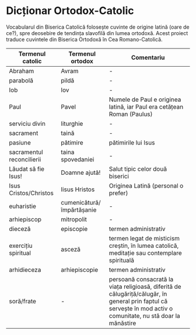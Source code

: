 # Dicționar Ortodox-Catolic
Vocabularul din Biserica Catolică folosește cuvinte de origine latină (oare de ce?), spre deosebire de tendința slavofilă din lumea ortodoxă. Acest proiect traduce cuvintele din Biserica Ortodoxă în Cea Romano-Catolică.

| Termenul catolic | Termenul ortodox |  Comentariu |
|------------------|------------------|      -      |
| Abraham          | Avram            |      -      |
| parabolă         | pildă            |      -      |
| Iob              | Iov              |      -      |
| Paul             | Pavel            | Numele de Paul e originea latină, iar Paul era cetățean Roman (Paulus) |
| serviciu divin   |  liturghie       | -            |
| sacrament        | taină            | -            |
| pasiune          | pătimire         | pătimirile lui Isus |
|  sacramentul reconcilierii | taina spovedaniei |  - |
| Lăudat să fie Isus!  | Doamne ajută! | Salut tipic celor două biserici  |
| Isus Cristos/Christos  | Iisus Hristos | Originea Latină (personal o prefer) |
| euharistie       | cumenicătură/împărtășanie           | - | 
| arhiepiscop      | mitropolit  | - |
| dieceză          | episcopie   | termen administrativ | 
| exercițiu spiritual | asceză   | termen legat de misticism creștin, în lumea catolică, meditație sau contemplare spirituală | 
| arhidieceza      | arhiepiscopie | termen administrativ |
| soră/frate      |       -         | persoană consacrată la viața religioasă, diferită de călugăriță/călugăr, în general prin faptul că servește în mod activ o comunitate, nu stă doar la mănăstire|
